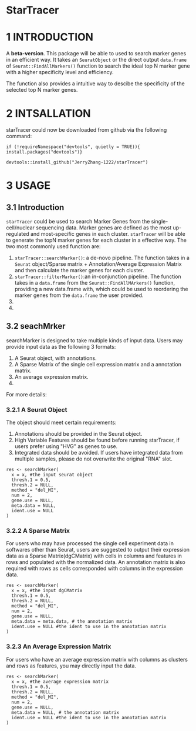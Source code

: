 # StarTracer

# 1 INTRODUCTION

A **beta-version**. This package will be able to used to search marker genes in an efficient way. It takes an `SeuratObject` or the direct output `data.frame` of `Seurat::FindAllMarkers()` function to search the ideal top N marker gene with a higher specificity level and efficiency.

The function also provides a intuitive way to descibe the specificity of the selected top N marker genes.

# 2 INTSALLATION

starTracer could now be downloaded from github via the following command:

```{r}
if (!requireNamespace("devtools", quietly = TRUE)){
install.packages("devtools")}

devtools::install_github("JerryZhang-1222/starTracer")
```

# 3 USAGE

## 3.1 Introduction

`starTracer` could be used to search Marker Genes from the single-cell/nuclear sequencing data. Marker genes are defined as the most up-regulated and most-specific genes in each cluster. `starTracer` will be able to generate the topN marker genes for each cluster in a effective way. The two most commonly used function are:

1.  `starTracer::searchMarker()`: a de-novo pipeline. The function takes in a `Seurat` object/Sparse matrix + Annotation/Average Expression Matrix and then calculate the marker genes for each cluster.
2.  `starTracer::filterMarker()`:an in-conjunction pipeline. The function takes in a `data.frame` from the `Seurat::FindAllMArkers()` function, providing a new data.frame with, which could be used to reordering the marker genes from the `data.frame` the user provided.
3.  
4.  

## 3.2 seachMrker

searchMarker is designed to take multiple kinds of input data. Users may provide input data as the following 3 formats:

1.  A Seurat object, with annotations.
2.  A Sparse Matrix of the single cell expression matrix and a annotation matrix.
3.  An average expression matrix.
4.  

For more details:

### 3.2.1 A Seurat Object

The object should meet certain requirements:

1.  Annotations should be provided in the Seurat object.
2.  High Variable Features should be found before running starTracer, if users prefer using "HVG" as genes to use.
3.  Integrated data should be avoided. If users have integrated data from multiple samples, please do not overwrite the original "RNA" slot.

```{r}
res <- searchMarker(
  x = x, #the input seurat object
  thresh.1 = 0.5,
  thresh.2 = NULL,
  method = "del_MI", 
  num = 2,
  gene.use = NULL,
  meta.data = NULL,
  ident.use = NULL
)
```

### 3.2.2 A Sparse Matrix

For users who may have processed the single cell experiment data in softwares other than Seurat, users are suggested to output their expression data as a Sparse Matrix(dgCMatrix) with cells in columns and features in rows and populated with the normalized data. An annotation matrix is also required with rows as cells corresponded with columns in the expression data.

```{r}
res <- searchMarker(
  x = x, #the input dgCMatrix
  thresh.1 = 0.5,
  thresh.2 = NULL,
  method = "del_MI",
  num = 2,
  gene.use = NULL,
  meta.data = meta.data, # the annotation matrix
  ident.use = NULL #the ident to use in the annotation matrix
)
```

### 3.2.3 An Average Expression Matrix

For users who have an average expression matrix with columns as clusters and rows as features, you may directly input the data.

```{r}
res <- searchMarker(
  x = x, #the average expression matrix
  thresh.1 = 0.5,
  thresh.2 = NULL,
  method = "del_MI",
  num = 2,
  gene.use = NULL,
  meta.data = NULL, # the annotation matrix
  ident.use = NULL #the ident to use in the annotation matrix
)
```
